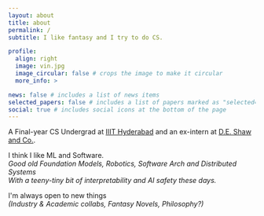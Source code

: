```yaml
---
layout: about
title: about
permalink: /
subtitle: I like fantasy and I try to do CS.

profile:
  align: right
  image: vin.jpg
  image_circular: false # crops the image to make it circular
  more_info: >

news: false # includes a list of news items
selected_papers: false # includes a list of papers marked as "selected={true}"
social: true # includes social icons at the bottom of the page
---
```


A Final-year CS Undergrad at [IIIT Hyderabad](https://csrankings.org/#/index?ai&vision&nlp&inforet&comm&mobile&metrics&chi&robotics&bed&visualization&in) and an ex-intern at [D.E. Shaw and Co.](https://www.deshaw.com/).

I think I like ML and Software.  
*Good old Foundation Models, Robotics, Software Arch and Distributed Systems*  
*With a teeny-tiny bit of interpretability and AI safety these days.*  

I'm always open to new things  
*(Industry & Academic collabs, Fantasy Novels, Philosophy?)*

